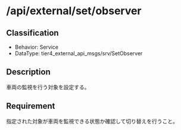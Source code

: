 # /api/external/set/observer

## Classification

- Behavior: Service
- DataType: tier4_external_api_msgs/srv/SetObserver

## Description

車両の監視を行う対象を設定する。

## Requirement

指定された対象が車両を監視できる状態か確認して切り替えを行うこと。
